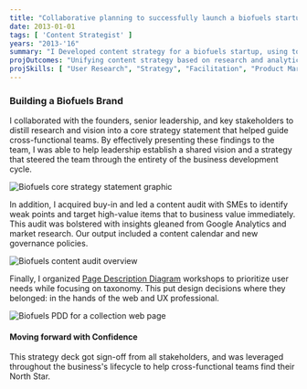 ```yaml
---
title: "Collaborative planning to successfully launch a biofuels startup"
date: 2013-01-01
tags: [ 'Content Strategist' ]
years: "2013-'16"
summary: "I Developed content strategy for a biofuels startup, using tools like core strategy statement and page description diagrams to align teams with disparate viewpoints."
projOutcomes: "Unifying content strategy based on research and analytics, with a core strategy statement everyone had buy-in on."
projSkills: [ "User Research", "Strategy", "Facilitation", "Product Marketing", "Editing", "Facilitation"  ]
---
```


### Building a Biofuels Brand 

I collaborated with the founders, senior leadership, and key stakeholders to distill research and vision into a core strategy statement that helped guide cross-functional teams. By effectively presenting these findings to the team, I was able to help leadership establish a shared vision and a strategy that steered the team through the entirety of the business development cycle.

![Biofuels core strategy statement graphic](/biofuels-core-strat.webp)

In addition, I acquired buy-in and led a content audit with SMEs to identify weak points and target high-value items that to business value immediately. This audit was bolstered with insights gleaned from Google Analytics and market research. Our output included a content calendar and new governance policies. 

![Biofuels content audit overview](/biofuels-content-audit.webp)

Finally, I organized [Page Description Diagram](https://uxmag.com/articles/re-introducing-page-description-diagrams) workshops to prioritize user needs while focusing on taxonomy. This put design decisions where they belonged: in the hands of the web and UX professional. 

![Biofuels PDD for a collection web page](/biofuels-pdd-sample.webp)

#### Moving forward with Confidence

This strategy deck got sign-off from all stakeholders, and was leveraged throughout the business's lifecycle to help cross-functional teams find their North Star.